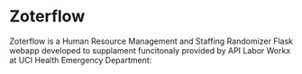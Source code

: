 # Zoterflow
Zoterflow is a Human Resource Management and Staffing Randomizer Flask webapp developed to supplament funcitonaly provided by API Labor Workx at UCI Health Emergency Department:

